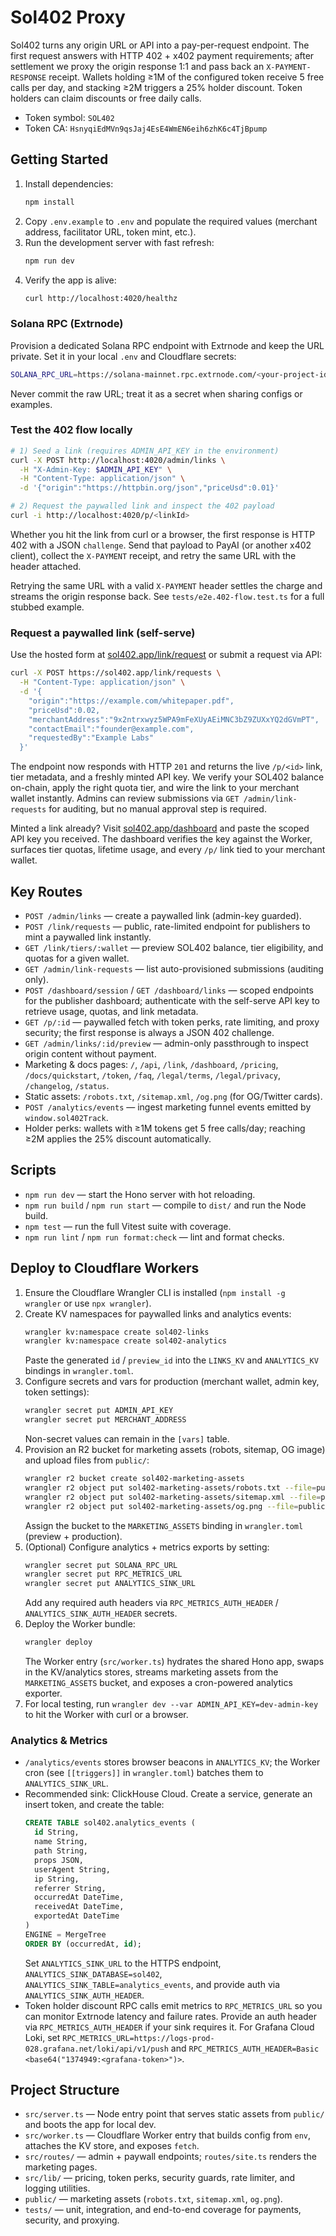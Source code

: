 # Sol402 Proxy

Sol402 turns any origin URL or API into a pay-per-request endpoint. The first request answers with HTTP 402 + x402 payment requirements; after settlement we proxy the origin response 1:1 and pass back an `X-PAYMENT-RESPONSE` receipt. Wallets holding ≥1M of the configured token receive 5 free calls per day, and stacking ≥2M triggers a 25% holder discount. Token holders can claim discounts or free daily calls.

- Token symbol: `SOL402`
- Token CA: `HsnyqiEdMVn9qsJaj4EsE4WmEN6eih6zhK6c4TjBpump`

## Getting Started

1. Install dependencies:
   ```bash
   npm install
   ```
2. Copy `.env.example` to `.env` and populate the required values (merchant address, facilitator URL, token mint, etc.).
3. Run the development server with fast refresh:
   ```bash
   npm run dev
   ```
4. Verify the app is alive:
   ```bash
   curl http://localhost:4020/healthz
   ```

### Solana RPC (Extrnode)

Provision a dedicated Solana RPC endpoint with Extrnode and keep the URL private. Set it in your local `.env` and Cloudflare secrets:

```bash
SOLANA_RPC_URL=https://solana-mainnet.rpc.extrnode.com/<your-project-id>
```

Never commit the raw URL; treat it as a secret when sharing configs or examples.

### Test the 402 flow locally

```bash
# 1) Seed a link (requires ADMIN_API_KEY in the environment)
curl -X POST http://localhost:4020/admin/links \
  -H "X-Admin-Key: $ADMIN_API_KEY" \
  -H "Content-Type: application/json" \
  -d '{"origin":"https://httpbin.org/json","priceUsd":0.01}'

# 2) Request the paywalled link and inspect the 402 payload
curl -i http://localhost:4020/p/<linkId>
```

Whether you hit the link from curl or a browser, the first response is HTTP 402 with a JSON `challenge`. Send that payload to PayAI (or another x402 client), collect the `X-PAYMENT` receipt, and retry the same URL with the header attached.

Retrying the same URL with a valid `X-PAYMENT` header settles the charge and streams the origin response back. See `tests/e2e.402-flow.test.ts` for a full stubbed example.

### Request a paywalled link (self-serve)

Use the hosted form at [sol402.app/link/request](https://sol402.app/link/request) or submit a request via API:

```bash
curl -X POST https://sol402.app/link/requests \
  -H "Content-Type: application/json" \
  -d '{
    "origin":"https://example.com/whitepaper.pdf",
    "priceUsd":0.02,
    "merchantAddress":"9x2ntrxwyz5WPA9mFeXUyAEiMNC3bZ9ZUXxYQ2dGVmPT",
    "contactEmail":"founder@example.com",
    "requestedBy":"Example Labs"
  }'
```

The endpoint now responds with HTTP `201` and returns the live `/p/<id>` link, tier metadata, and a freshly minted API key. We verify your SOL402 balance on-chain, apply the right quota tier, and wire the link to your merchant wallet instantly. Admins can review submissions via `GET /admin/link-requests` for auditing, but no manual approval step is required.

Minted a link already? Visit [sol402.app/dashboard](https://sol402.app/dashboard) and paste the scoped API key you received. The dashboard verifies the key against the Worker, surfaces tier quotas, lifetime usage, and every `/p/` link tied to your merchant wallet.

## Key Routes

- `POST /admin/links` — create a paywalled link (admin-key guarded).
- `POST /link/requests` — public, rate-limited endpoint for publishers to mint a paywalled link instantly.
- `GET /link/tiers/:wallet` — preview SOL402 balance, tier eligibility, and quotas for a given wallet.
- `GET /admin/link-requests` — list auto-provisioned submissions (auditing only).
- `POST /dashboard/session` / `GET /dashboard/links` — scoped endpoints for the publisher dashboard; authenticate with the self-serve API key to retrieve usage, quotas, and link metadata.
- `GET /p/:id` — paywalled fetch with token perks, rate limiting, and proxy security; the first response is always a JSON 402 challenge.
- `GET /admin/links/:id/preview` — admin-only passthrough to inspect origin content without payment.
- Marketing & docs pages: `/`, `/api`, `/link`, `/dashboard`, `/pricing`, `/docs/quickstart`, `/token`, `/faq`, `/legal/terms`, `/legal/privacy`, `/changelog`, `/status`.
- Static assets: `/robots.txt`, `/sitemap.xml`, `/og.png` (for OG/Twitter cards).
- `POST /analytics/events` — ingest marketing funnel events emitted by `window.sol402Track`.
- Holder perks: wallets with ≥1M tokens get 5 free calls/day; reaching ≥2M applies the 25% discount automatically.

## Scripts

- `npm run dev` — start the Hono server with hot reloading.
- `npm run build` / `npm run start` — compile to `dist/` and run the Node build.
- `npm test` — run the full Vitest suite with coverage.
- `npm run lint` / `npm run format:check` — lint and format checks.

## Deploy to Cloudflare Workers

1. Ensure the Cloudflare Wrangler CLI is installed (`npm install -g wrangler` or use `npx wrangler`).
2. Create KV namespaces for paywalled links and analytics events:
   ```bash
   wrangler kv:namespace create sol402-links
   wrangler kv:namespace create sol402-analytics
   ```
   Paste the generated `id` / `preview_id` into the `LINKS_KV` and `ANALYTICS_KV` bindings in `wrangler.toml`.
3. Configure secrets and vars for production (merchant wallet, admin key, token settings):
   ```bash
   wrangler secret put ADMIN_API_KEY
   wrangler secret put MERCHANT_ADDRESS
   ```
   Non-secret values can remain in the `[vars]` table.
4. Provision an R2 bucket for marketing assets (robots, sitemap, OG image) and upload files from `public/`:
   ```bash
   wrangler r2 bucket create sol402-marketing-assets
   wrangler r2 object put sol402-marketing-assets/robots.txt --file=public/robots.txt
   wrangler r2 object put sol402-marketing-assets/sitemap.xml --file=public/sitemap.xml
   wrangler r2 object put sol402-marketing-assets/og.png --file=public/og.png
   ```
   Assign the bucket to the `MARKETING_ASSETS` binding in `wrangler.toml` (preview + production).
5. (Optional) Configure analytics + metrics exports by setting:
   ```bash
   wrangler secret put SOLANA_RPC_URL
   wrangler secret put RPC_METRICS_URL
   wrangler secret put ANALYTICS_SINK_URL
   ```
   Add any required auth headers via `RPC_METRICS_AUTH_HEADER` / `ANALYTICS_SINK_AUTH_HEADER` secrets.
6. Deploy the Worker bundle:
   ```bash
   wrangler deploy
   ```
   The Worker entry (`src/worker.ts`) hydrates the shared Hono app, swaps in the KV/analytics stores, streams marketing assets from the `MARKETING_ASSETS` bucket, and exposes a cron-powered analytics exporter.
7. For local testing, run `wrangler dev --var ADMIN_API_KEY=dev-admin-key` to hit the Worker with curl or a browser.

### Analytics & Metrics

- `/analytics/events` stores browser beacons in `ANALYTICS_KV`; the Worker cron (see `[[triggers]]` in `wrangler.toml`) batches them to `ANALYTICS_SINK_URL`.
- Recommended sink: ClickHouse Cloud. Create a service, generate an insert token, and create the table:
  ```sql
  CREATE TABLE sol402.analytics_events (
    id String,
    name String,
    path String,
    props JSON,
    userAgent String,
    ip String,
    referrer String,
    occurredAt DateTime,
    receivedAt DateTime,
    exportedAt DateTime
  )
  ENGINE = MergeTree
  ORDER BY (occurredAt, id);
  ```
  Set `ANALYTICS_SINK_URL` to the HTTPS endpoint, `ANALYTICS_SINK_DATABASE=sol402`, `ANALYTICS_SINK_TABLE=analytics_events`, and provide auth via `ANALYTICS_SINK_AUTH_HEADER`.
- Token holder discount RPC calls emit metrics to `RPC_METRICS_URL` so you can monitor Extrnode latency and failure rates. Provide an auth header via `RPC_METRICS_AUTH_HEADER` if your sink requires it. For Grafana Cloud Loki, set `RPC_METRICS_URL=https://logs-prod-028.grafana.net/loki/api/v1/push` and `RPC_METRICS_AUTH_HEADER=Basic <base64("1374949:<grafana-token>")>`.

## Project Structure

- `src/server.ts` — Node entry point that serves static assets from `public/` and boots the app for local dev.
- `src/worker.ts` — Cloudflare Worker entry that builds config from `env`, attaches the KV store, and exposes `fetch`.
- `src/routes/` — admin + paywall endpoints; `routes/site.ts` renders the marketing pages.
- `src/lib/` — pricing, token perks, security guards, rate limiter, and logging utilities.
- `public/` — marketing assets (`robots.txt`, `sitemap.xml`, `og.png`).
- `tests/` — unit, integration, and end-to-end coverage for payments, security, and proxying.
